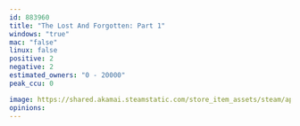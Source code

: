 ```yaml
---
id: 883960
title: "The Lost And Forgotten: Part 1"
windows: "true"
mac: "false"
linux: false
positive: 2
negative: 2
estimated_owners: "0 - 20000"
peak_ccu: 0

image: https://shared.akamai.steamstatic.com/store_item_assets/steam/apps/883960/header.jpg?t=1568459831
opinions:
---
```

